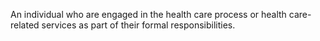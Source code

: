 An individual who are engaged in the health care process or health care-related services as part of their formal responsibilities.
